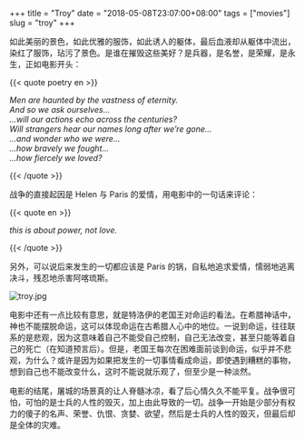 +++
title = "Troy"
date = "2018-05-08T23:07:00+08:00"
tags = ["movies"]
slug = "troy"
+++

如此美丽的景色，如此优雅的服饰，如此诱人的躯体，最后血液却从躯体中流出，染红了服饰，玷污了景色。是谁在摧毁这些美好？是兵器，是名誉，是荣耀，是永生，正如电影开头：

{{< quote poetry en >}}

*Men are haunted by the vastness of eternity.  
And so we ask ourselves...  
...will our actions echo across the centuries?  
Will strangers hear our names long after we’re gone...  
...and wonder who we were...  
...how bravely we fought...  
...how fiercely we loved?*

{{< /quote >}}

战争的直接起因是 Helen 与 Paris 的爱情，用电影中的一句话来评论：

{{< quote en >}}

*this is about power, not love.*

{{< /quote >}}

另外，可以说后来发生的一切都应该是 Paris 的锅，自私地追求爱情，懦弱地逃离决斗，残忍地杀害阿喀琉斯。

![troy.jpg](/images/troy.jpg "年轻的 Paris")

电影中还有一点比较有意思，就是特洛伊的老国王对命运的看法。在希腊神话中，神也不能摆脱命运，这可以体现命运在古希腊人心中的地位。一说到命运，往往联系的是悲观，因为这意味着自己不能受自己控制，自己无法改变，甚至只能等着自己的死亡（在知道预言后）。但是，老国王每次在困难面前谈到命运，似乎并不悲观，为什么？或许是因为如果把发生的一切事情看成命运，即使遇到糟糕的事物，想到自己也不能改变什么，这时不能说就乐观了，但至少是一种淡然。

电影的结尾，屠城的场景真的让人脊髓冰凉，看了后心情久久不能平复。战争很可怕，可怕的是士兵的人性的毁灭，加上由此导致的一切。战争一开始是少部分有权力的傻子的名声、荣誉、仇恨、贪婪、欲望，然后是士兵的人性的毁灭，但最后却是全体的灾难。
